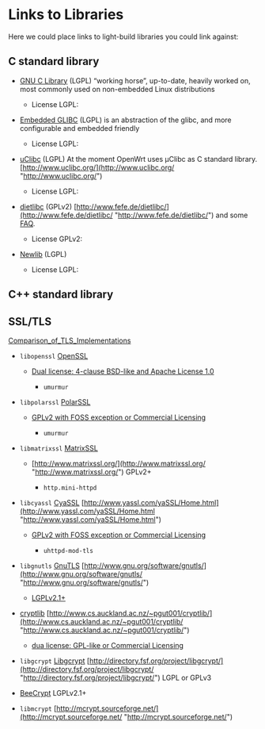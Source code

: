 # Links to Libraries

Here we could place links to light-build libraries you could link against:

## C standard library

- [GNU C Library](https://en.wikipedia.org/wiki/GNU%20C%20Library "https://en.wikipedia.org/wiki/GNU C Library") (LGPL) “working horse”, up-to-date, heavily worked on, most commonly used on non-embedded Linux distributions
  
  - License LGPL:
- [Embedded GLIBC](https://en.wikipedia.org/wiki/Embedded%20GLIBC "https://en.wikipedia.org/wiki/Embedded GLIBC") (LGPL) is an abstraction of the glibc, and more configurable and embedded friendly
  
  - License LGPL:
- [uClibc](https://en.wikipedia.org/wiki/uClibc "https://en.wikipedia.org/wiki/uClibc") (LGPL) At the moment OpenWrt uses µClibc as C standard library. [http://www.uclibc.org/](http://www.uclibc.org/ "http://www.uclibc.org/")
  
  - License LGPL:
- [dietlibc](https://en.wikipedia.org/wiki/dietlibc "https://en.wikipedia.org/wiki/dietlibc") (GPLv2) [http://www.fefe.de/dietlibc/](http://www.fefe.de/dietlibc/ "http://www.fefe.de/dietlibc/") and some [FAQ](http://www.fefe.de/dietlibc/FAQ.txt "http://www.fefe.de/dietlibc/FAQ.txt").
  
  - License GPLv2:
- [Newlib](https://en.wikipedia.org/wiki/Newlib "https://en.wikipedia.org/wiki/Newlib") (LGPL)
  
  - License LGPL:

## C++ standard library

## SSL/TLS

[Comparison\_of\_TLS\_Implementations](https://en.wikipedia.org/wiki/Comparison_of_TLS_Implementations "https://en.wikipedia.org/wiki/Comparison_of_TLS_Implementations")

- `libopenssl` [OpenSSL](https://en.wikipedia.org/wiki/OpenSSL "https://en.wikipedia.org/wiki/OpenSSL")
  
  - [Dual license: 4-clause BSD-like and Apache License 1.0](http://www.openssl.org/source/license.html "http://www.openssl.org/source/license.html")
    
    - `umurmur`
- `libpolarssl` [PolarSSL](https://en.wikipedia.org/wiki/PolarSSL "https://en.wikipedia.org/wiki/PolarSSL")
  
  - [GPLv2 with FOSS exception or Commercial Licensing](http://polarssl.org/licensing "http://polarssl.org/licensing")
    
    - `umurmur`
- `libmatrixssl` [MatrixSSL](https://en.wikipedia.org/wiki/MatrixSSL "https://en.wikipedia.org/wiki/MatrixSSL")
  
  - [http://www.matrixssl.org/](http://www.matrixssl.org/ "http://www.matrixssl.org/") GPLv2+
    
    - `http.mini-httpd`
- `libcyassl` [CyaSSL](https://en.wikipedia.org/wiki/CyaSSL "https://en.wikipedia.org/wiki/CyaSSL") [http://www.yassl.com/yaSSL/Home.html](http://www.yassl.com/yaSSL/Home.html "http://www.yassl.com/yaSSL/Home.html")
  
  - [GPLv2 with FOSS exception or Commercial Licensing](http://www.yassl.com/yaSSL/License.html "http://www.yassl.com/yaSSL/License.html")
    
    - `uhttpd-mod-tls`
- `libgnutls` [GnuTLS](https://en.wikipedia.org/wiki/GnuTLS "https://en.wikipedia.org/wiki/GnuTLS") [http://www.gnu.org/software/gnutls/](http://www.gnu.org/software/gnutls/ "http://www.gnu.org/software/gnutls/")
  
  - [LGPLv2.1+](http://www.gnu.org/software/gnutls/gnutls.html "http://www.gnu.org/software/gnutls/gnutls.html")
- [cryptlib](https://en.wikipedia.org/wiki/cryptlib "https://en.wikipedia.org/wiki/cryptlib") [http://www.cs.auckland.ac.nz/~pgut001/cryptlib/](http://www.cs.auckland.ac.nz/~pgut001/cryptlib/ "http://www.cs.auckland.ac.nz/~pgut001/cryptlib/")
  
  - [dua license: GPL-like or Commercial Licensing](http://www.cs.auckland.ac.nz/~pgut001/cryptlib/download.html "http://www.cs.auckland.ac.nz/~pgut001/cryptlib/download.html")
- `libgcrypt` [Libgcrypt](https://en.wikipedia.org/wiki/Libgcrypt "https://en.wikipedia.org/wiki/Libgcrypt") [http://directory.fsf.org/project/libgcrypt/](http://directory.fsf.org/project/libgcrypt/ "http://directory.fsf.org/project/libgcrypt/") LGPL or GPLv3
- [BeeCrypt](http://directory.fsf.org/project/BeeCrypt/ "http://directory.fsf.org/project/BeeCrypt/") LGPLv2.1+
- `libmcrypt` [http://mcrypt.sourceforge.net/](http://mcrypt.sourceforge.net/ "http://mcrypt.sourceforge.net/")

